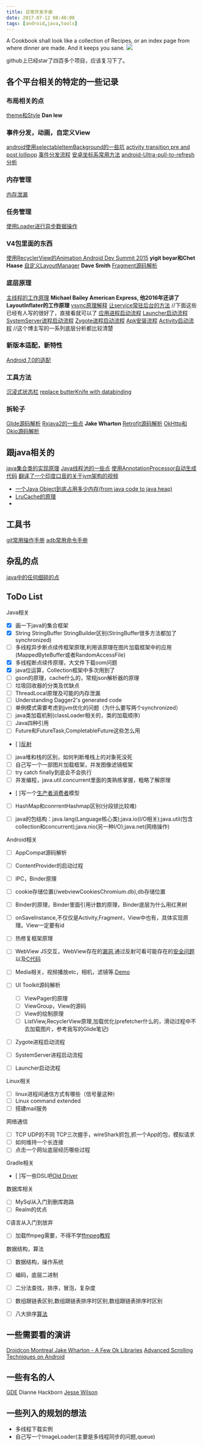 ```yaml
---
title: 日常开发手册
date: 2017-07-12 08:40:08
tags: [android,java,tools]
---
```


A Cookbook shall look like a collection of Recipes, or an index page from where dinner are made. And it keeps you sane.
![](http://odzl05jxx.bkt.clouddn.com/Cg-4zFVJ0xGITwm_AA688WRj8n8AAXZ9wGMpd0ADr0J195.jpg?imageView2/2/w/600)
<!--more-->


github上已经star了四百多个项目，应该复习下了。


## 各个平台相关的特定的一些记录

### 布局相关的点
[theme和Style](http://haldir65.github.io/2016/10/10/theme-versus-style/)  **Dan lew**



### 事件分发，动画，自定义View
[android使用selectableItemBackground的一些坑](http://haldir65.github.io/2016/09/23/selectableItemBackground-foreground/)
[activity transition pre and post lollipop](http://haldir65.github.io/2016/09/27/activity-transition-pre-and-post-lollipop/)
[事件分发流程](http://haldir65.github.io/2016/10/06/touch-event-distribution/)
[安卓坐标系常用方法](http://haldir65.github.io/2016/10/13/2016-10-13-Android-coordinate-System/)
[android-Ultra-pull-to-refresh分析](http://haldir65.github.io/2016/10/24/2016-10-24-a-peek-on-pull-to-refresh/)


### 内存管理
[内存泄漏](http://haldir65.github.io/2016/09/18/android-inner-class-leak/)


### 任务管理
[使用Loader进行异步数据操作](http://haldir65.github.io/2016/10/15/2016-10-15-using-loader-in-android-app/)

### V4包里面的东西
[使用RecyclerView的Animation Android Dev Summit 2015](http://haldir65.github.io/2016/10/20/2016-10-20-RecyclerViewAnimationStuff/)   **yigit boyar和Chet Haase**
[自定义LayoutManager](http://haldir65.github.io/2016/10/20/2016-10-20-write-your-own-layoutmanager/)  **Dave Smith**
[Fragment源码解析](http://haldir65.github.io/2017/07/12/2017-07-12-fragment-decoded/)  



### 底层原理
[主线程的工作原理](http://haldir65.github.io/2016/10/12/2016-10-12-How-the-mainThread-work/) **Michael Bailey American Express, 他2016年还讲了LayoutInflater的工作原理**
[vsync原理解释](http://djt.qq.com/article/view/987)
[让service常驻后台的方法](http://haldir65.github.io/2016/10/20/2016-10-20-android-dirty-code/)
//下面这些已经有人写的很好了，直接看就可以了
[应用进程启动流程](http://blog.csdn.net/qq_23547831/article/details/51119333)
[Launcher启动流程](http://blog.csdn.net/qq_23547831/article/details/51112031)
[SystemServer进程启动流程](http://blog.csdn.net/qq_23547831/article/details/51105171)
[Zygote进程启动流程](http://blog.csdn.net/qq_23547831/article/details/51104873)
[Apk安装流程](http://blog.csdn.net/qq_23547831/article/details/51210682)
[Activity启动流程](http://blog.csdn.net/qq_23547831/article/details/51224992)
//这个博主写的一系列底层分析都比较清楚

### 新版本适配，新特性
[Android 7.0的适配](http://haldir65.github.io/2016/10/08/android-7-0-new-features/)

### 工具方法
[沉浸式状态栏](http://haldir65.github.io/2016/10/14/2016-10-14-Android-translucent-status-bar/)
[replace butterKnife with databinding](http://haldir65.github.io/2016/09/22/replace-butterKnife-with-databinding/)


### 拆轮子
[Glide源码解析](http://haldir65.github.io/2017/07/21/2017-07-21-glide-decoded/)
[Rxjava2的一些点](http://haldir65.github.io/2017/04/23/2017-04-23-rxjava2-for-android/) **Jake Wharton**
[Retrofit源码解析](http://haldir65.github.io/2017/07/01/2017-07-01-it-began-with-a-few-bits/)
[OkHttp和Okio源码解析](http://haldir65.github.io/2017/07/21/2017-07-21-okhttp-demisified/)

## 跟java相关的
[java集合类的实现原理](http://haldir65.github.io/2017/06/25/2017-06-12-Collections-Refuled-by-Stuart-Marks/)
[Java线程池的一些点](http://haldir65.github.io/2017/04/30/2017-04-30-concurrency-and-beyond/)
[使用AnnotationProcessor自动生成代码](http://haldir65.github.io/2016/12/31/2016-12-31-Eliminating-BoilPlate-AnnotationProcessor/)
[翻译了一个印度口音的关于jvm架构的视频](http://haldir65.github.io/2017/05/24/2017-05-24-jvm-architecture/)
- [一个Java Object到底占用多少内存(from java code to java heap)](http://haldir65.github.io/2017/07/23/2017-07-23-from-java-code-to-java-heap/)
- [LruCache的原理](http://haldir65.github.io/2017/07/23/2017-07-23-lru-cache-and-more/)
-




## 工具书
[git常用操作手册](http://haldir65.github.io/2016/09/27/git-manual/)
[adb常用命令手册](http://haldir65.github.io/2016/12/10/2016-12-10-adb-command/)

## 杂乱的点
[java中的任何细碎的点](http://haldir65.github.io/2017/06/17/2017-06-17-tiny-details-in-java/)


## ToDo List
Java相关

- [X] 画一下java的集合框架
- [X] String StringBuffer StringBuilder区别(StringBuffer很多方法都加了synchronized)
- [ ] 多线程异步断点续传框架原理,利用该原理在图片加载框架中的应用(MappedByteBuffer或者RandomAccessFile)
- [X] 多线程断点续传原理，大文件下载oom问题
- [X] java位运算，Collection框架中多次用到了
- [ ] gson的原理，cache什么的，常规json解析器的原理
- [ ] 垃圾回收器的分类及优缺点
- [ ] ThreadLocal原理及可能的内存泄漏
- [ ] Understanding Dagger2's generated code
- [ ] 单例模式需要考虑到jvm优化的问题（为什么要写两个synchronized）
- [ ] java类加载机制(classLoader相关的，类的加载顺序)
- [ ] Java四种引用
- [ ] Future和FutureTask,CompletableFuture这些怎么用
- [ ][反射](http://blog.csdn.net/briblue/article/details/76223206)
- [ ] java堆和栈的区别，如何判断堆栈上的对象死没死
- [ ] 自己写一个一部图片加载框架，并发图像滤镜框架
- [ ] try catch finally到底会不会执行
- [ ] 并发编程，java.util.concurrent里面的类熟练掌握，粗略了解原理
- [ ]写一个[生产者消费者](https://github.com/Mr-YangCheng/ForAndroidInterview/blob/master/java/%5BJava%5D%20%E5%A4%9A%E7%BA%BF%E7%A8%8B%E4%B8%8B%E7%94%9F%E4%BA%A7%E8%80%85%E6%B6%88%E8%B4%B9%E8%80%85%E9%97%AE%E9%A2%98%E7%9A%84%E4%BA%94%E7%A7%8D%E5%90%8C%E6%AD%A5%E6%96%B9%E6%B3%95%E5%AE%9E%E7%8E%B0.md)模型
- [ ] HashMap和conrrentHashmap区别(分段锁比较难)
- [ ] java的包结构：java.lang(Language核心类);java.io(I/O相关);java.util(包含collection和concurrent);java.nio(另一种I/O);java.net(网络操作)


Android相关
- [ ] AppCompat源码解析
- [ ] ContentProvider的启动过程
- [ ] IPC，Binder原理
- [ ] cookie存储位置(/webviewCookiesChromium.db),db存储位置
- [ ] Binder的原理，Binder里面引用计数的原理，Binder底层为什么用红黑树
- [ ] onSaveInstance,不仅仅是Activity,Fragment，View中也有，具体实现原理。View一定要有id
- [ ] 热修复框架原理
- [ ] WebView JS交互，WebView存在的[漏洞](http://www.jianshu.com/p/9f7e9ab8d2fa),通过反射可看可能存在的[安全问题](https://my.oschina.net/fengheju/blog/673629)以及[C代码](http://blog.csdn.net/xueerfei008/article/details/26750659)
- [ ] Media相关，视频播放etc，相机，滤镜等.[Demo](https://github.com/w1123440793/VideoListDemo)
- [ ] UI Toolkit源码解析
    - [ ] ViewPager的原理
    - [ ] ViewGroup，View的源码
    - [ ] View的绘制原理
    - [ ] ListView,RecyclerView原理,加载优化(prefetcher什么的，滑动过程中不去加载图片，参考我写的Glide笔记)
- [ ] Zygote进程启动流程
- [ ] SystemServer进程启动流程
- [ ] Launcher启动流程


Linux相关
- [ ] linux进程间通信方式有哪些（信号量这种）
- [ ] Linux command extended
- [ ] 搭建mail服务

网络通信
- [ ] TCP UDP的不同 TCP三次握手，wireShark抓包,抓一个App的包，模拟请求
- [ ] 如何维持一个长连接
- [ ] 点击一个网址底层经历哪些过程

Gradle相关
- [ ]写一些DSL吧[Old Driver](https://github.com/Ccixyj/JBusDriver)


数据库相关
- [ ] MySql从入门到删库跑路
- [ ] Realm的优点

C语言从入门到放弃
- [ ] 加载ffmpeg需要，不得不学[ffmpeg教程](http://blog.csdn.net/leixiaohua1020/article/details/47008825)


数据结构，算法
- [ ] 数据结构，操作系统
- [ ] 编码，底层二进制
- [ ] 二分法查找，排序，冒泡，复杂度
- [ ] 数组跟链表区别,数组跟链表排序时区别,数组跟链表排序时区别
- [ ] 八大排序[算法](http://www.cnblogs.com/123hll/p/6903454.html)







## 一些需要看的演讲
[Droidcon Montreal Jake Wharton - A Few Ok Libraries](https://www.youtube.com/watch?v=WvyScM_S88c)
[Advanced Scrolling Techniques on Android](https://www.youtube.com/watch?v=N3J4ZFiR_3Q)

## 一些有名的人
[GDE](https://developers.google.com/experts/all/technology/android)
Dianne Hackborn
[Jesse Wilson](https://github.com/swankjesse)

## 一些列入的规划的想法
- 多线程下载实例
- 自己写一个ImageLoader(主要是多线程同步的问题,queue)
